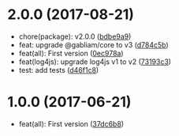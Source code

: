 <a name="2.0.0"></a>
# 2.0.0 (2017-08-21)

* chore(package): v2.0.0 ([bdbe9a9](https://github.com/gabliam/log4js/commit/bdbe9a9))
* feat: upgrade @gabliam/core to v3 ([d784c5b](https://github.com/gabliam/log4js/commit/d784c5b))
* feat(all): First version ([0ec978a](https://github.com/gabliam/log4js/commit/0ec978a))
* feat(log4js): upgrade log4js v1 to v2 ([73193c3](https://github.com/gabliam/log4js/commit/73193c3))
* test: add tests ([d46f1c8](https://github.com/gabliam/log4js/commit/d46f1c8))



<a name="1.0.0"></a>
# 1.0.0 (2017-06-21)

* feat(all): First version ([37dc6b8](https://github.com/gabliam/log4js/commit/37dc6b8))



